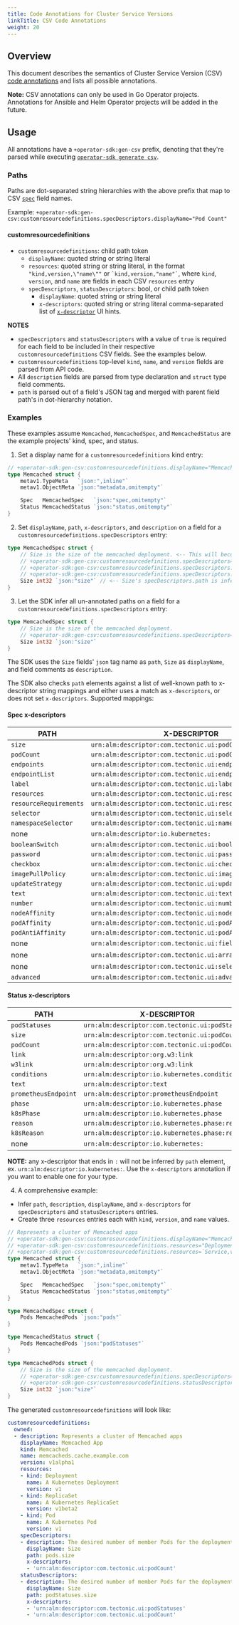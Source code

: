 ```yaml
---
title: Code Annotations for Cluster Service Versions
linkTitle: CSV Code Annotations
weight: 20
---
```

## Overview

This document describes the semantics of Cluster Service Version (CSV) [code annotations][code-annotations-design] and lists all possible annotations.

**Note:** CSV annotations can only be used in Go Operator projects. Annotations for Ansible and Helm Operator projects will be added in the future.

## Usage

All annotations have a `+operator-sdk:gen-csv` prefix, denoting that they're parsed while executing [`operator-sdk generate csv`][generate-csv-cli].

### Paths

Paths are dot-separated string hierarchies with the above prefix that map to CSV [`spec`][csv-spec] field names.

Example: `+operator-sdk:gen-csv:customresourcedefinitions.specDescriptors.displayName="Pod Count"`

#### customresourcedefinitions

- `customresourcedefinitions`: child path token
	- `displayName`: quoted string or string literal
	- `resources`: quoted string or string literal, in the format `"kind,version,\"name\""` or `` `kind,version,"name"` ``, where `kind`, `version`, and `name` are fields in each CSV `resources` entry
	- `specDescriptors`, `statusDescriptors`: bool, or child path token
		- `displayName`: quoted string or string literal
		- `x-descriptors`: quoted string or string literal comma-separated list of [`x-descriptor`][csv-x-desc] UI hints.

**NOTES**
- `specDescriptors` and `statusDescriptors` with a value of `true` is required for each field to be included in their respective `customresourcedefinitions` CSV fields. See the examples below.
- `customresourcedefinitions` top-level `kind`, `name`, and `version` fields are parsed from API code.
- All `description` fields are parsed from type declaration and `struct` type field comments.
- `path` is parsed out of a field's JSON tag and merged with parent field path's in dot-hierarchy notation.

### Examples

These examples assume `Memcached`, `MemcachedSpec`, and `MemcachedStatus` are the example projects' kind, spec, and status.

1. Set a display name for a `customresourcedefinitions` kind entry:

```go
// +operator-sdk:gen-csv:customresourcedefinitions.displayName="Memcached App"
type Memcached struct {
	metav1.TypeMeta   `json:",inline"`
	metav1.ObjectMeta `json:"metadata,omitempty"`

	Spec   MemcachedSpec   `json:"spec,omitempty"`
	Status MemcachedStatus `json:"status,omitempty"`
}
```

2. Set `displayName`, `path`, `x-descriptors`, and `description` on a field for a `customresourcedefinitions.specDescriptors` entry:

```go
type MemcachedSpec struct {
	// Size is the size of the memcached deployment. <-- This will become Size's specDescriptors.description.
	// +operator-sdk:gen-csv:customresourcedefinitions.specDescriptors=true
	// +operator-sdk:gen-csv:customresourcedefinitions.specDescriptors.displayName="Pod Count"
	// +operator-sdk:gen-csv:customresourcedefinitions.specDescriptors.x-descriptors="urn:alm:descriptor:com.tectonic.ui:podCount,urn:alm:descriptor:io.kubernetes:custom"
	Size int32 `json:"size"` // <-- Size's specDescriptors.path is inferred from this JSON tag.
}
```

3. Let the SDK infer all un-annotated paths on a field for a `customresourcedefinitions.specDescriptors` entry:

```go
type MemcachedSpec struct {
	// Size is the size of the memcached deployment.
	// +operator-sdk:gen-csv:customresourcedefinitions.specDescriptors=true
	Size int32 `json:"size"`
}
```

The SDK uses the `Size` fields' `json` tag name as `path`, `Size` as `displayName`, and field comments as `description`.

The SDK also checks `path` elements against a list of well-known path to x-descriptor string mappings and either uses a match as `x-descriptors`, or does not set `x-descriptors`. Supported mappings:

#### Spec x-descriptors

| PATH | X-DESCRIPTOR |
| --- | --- |
| `size` | `urn:alm:descriptor:com.tectonic.ui:podCount` |
| `podCount` | `urn:alm:descriptor:com.tectonic.ui:podCount` |
| `endpoints` | `urn:alm:descriptor:com.tectonic.ui:endpointList` |
| `endpointList` | `urn:alm:descriptor:com.tectonic.ui:endpointList` |
| `label` | `urn:alm:descriptor:com.tectonic.ui:label` |
| `resources` | `urn:alm:descriptor:com.tectonic.ui:resourceRequirements` |
| `resourceRequirements` | `urn:alm:descriptor:com.tectonic.ui:resourceRequirements` |
| `selector` | `urn:alm:descriptor:com.tectonic.ui:selector:` |
| `namespaceSelector` | `urn:alm:descriptor:com.tectonic.ui:namespaceSelector` |
| none | `urn:alm:descriptor:io.kubernetes:` |
| `booleanSwitch` | `urn:alm:descriptor:com.tectonic.ui:booleanSwitch` |
| `password` | `urn:alm:descriptor:com.tectonic.ui:password` |
| `checkbox` | `urn:alm:descriptor:com.tectonic.ui:checkbox` |
| `imagePullPolicy` | `urn:alm:descriptor:com.tectonic.ui:imagePullPolicy` |
| `updateStrategy` | `urn:alm:descriptor:com.tectonic.ui:updateStrategy` |
| `text` | `urn:alm:descriptor:com.tectonic.ui:text` |
| `number` | `urn:alm:descriptor:com.tectonic.ui:number` |
| `nodeAffinity` | `urn:alm:descriptor:com.tectonic.ui:nodeAffinity` |
| `podAffinity` | `urn:alm:descriptor:com.tectonic.ui:podAffinity` |
| `podAntiAffinity` | `urn:alm:descriptor:com.tectonic.ui:podAntiAffinity` |
| none | `urn:alm:descriptor:com.tectonic.ui:fieldGroup:` |
| none | `urn:alm:descriptor:com.tectonic.ui:arrayFieldGroup:` |
| none | `urn:alm:descriptor:com.tectonic.ui:select:` |
| `advanced` | `urn:alm:descriptor:com.tectonic.ui:advanced` |

#### Status x-descriptors

| PATH | X-DESCRIPTOR |
| --- | --- |
| `podStatuses` | `urn:alm:descriptor:com.tectonic.ui:podStatuses` |
| `size` | `urn:alm:descriptor:com.tectonic.ui:podCount` |
| `podCount` | `urn:alm:descriptor:com.tectonic.ui:podCount` |
| `link` | `urn:alm:descriptor:org.w3:link` |
| `w3link` | `urn:alm:descriptor:org.w3:link` |
| `conditions` | `urn:alm:descriptor:io.kubernetes.conditions` |
| `text` | `urn:alm:descriptor:text` |
| `prometheusEndpoint` | `urn:alm:descriptor:prometheusEndpoint` |
| `phase` | `urn:alm:descriptor:io.kubernetes.phase` |
| `k8sPhase` | `urn:alm:descriptor:io.kubernetes.phase` |
| `reason` | `urn:alm:descriptor:io.kubernetes.phase:reason` |
| `k8sReason` | `urn:alm:descriptor:io.kubernetes.phase:reason` |
| none | `urn:alm:descriptor:io.kubernetes:` |

**NOTE:** any x-descriptor that ends in `:` will not be inferred by `path` element, ex. `urn:alm:descriptor:io.kubernetes:`. Use the `x-descriptors` annotation if you want to enable one for your type.

4. A comprehensive example:
- Infer `path`, `description`, `displayName`, and `x-descriptors` for `specDescriptors` and `statusDescriptors` entries.
- Create three `resources` entries each with `kind`, `version`, and `name` values.

```go
// Represents a cluster of Memcached apps
// +operator-sdk:gen-csv:customresourcedefinitions.displayName="Memcached App"
// +operator-sdk:gen-csv:customresourcedefinitions.resources="Deployment,v1,\"memcached-operator\""
// +operator-sdk:gen-csv:customresourcedefinitions.resources=`Service,v1,"memcached-operator"`
type Memcached struct {
	metav1.TypeMeta   `json:",inline"`
	metav1.ObjectMeta `json:"metadata,omitempty"`

	Spec   MemcachedSpec   `json:"spec,omitempty"`
	Status MemcachedStatus `json:"status,omitempty"`
}

type MemcachedSpec struct {
	Pods MemcachedPods `json:"pods"`
}

type MemcachedStatus struct {
	Pods MemcachedPods `json:"podStatuses"`
}

type MemcachedPods struct {
	// Size is the size of the memcached deployment.
	// +operator-sdk:gen-csv:customresourcedefinitions.specDescriptors=true
	// +operator-sdk:gen-csv:customresourcedefinitions.statusDescriptors=true
	Size int32 `json:"size"`
}
```

The generated `customresourcedefinitions` will look like:

```yaml
customresourcedefinitions:
  owned:
  - description: Represents a cluster of Memcached apps
    displayName: Memcached App
    kind: Memcached
    name: memcacheds.cache.example.com
    version: v1alpha1
    resources:
    - kind: Deployment
      name: A Kubernetes Deployment
      version: v1
    - kind: ReplicaSet
      name: A Kubernetes ReplicaSet
      version: v1beta2
    - kind: Pod
      name: A Kubernetes Pod
      version: v1
    specDescriptors:
    - description: The desired number of member Pods for the deployment.
      displayName: Size
      path: pods.size
      x-descriptors:
      - 'urn:alm:descriptor:com.tectonic.ui:podCount'
    statusDescriptors:
    - description: The desired number of member Pods for the deployment.
      displayName: Size
      path: podStatuses.size
      x-descriptors:
      - 'urn:alm:descriptor:com.tectonic.ui:podStatuses'
      - 'urn:alm:descriptor:com.tectonic.ui:podCount'
```

[code-annotations-design]:https://github.com/operator-framework/operator-sdk/blob/master/doc/proposals/sdk-code-annotations.md
[generate-csv-cli]:../../cli/operator-sdk_generate_csv.md
[csv-x-desc]:https://github.com/openshift/console/blob/feabd61/frontend/packages/operator-lifecycle-manager/src/components/descriptors/types.ts#L3-L39
[csv-spec]:https://github.com/operator-framework/operator-lifecycle-manager/blob/e0eea22/doc/design/building-your-csv.md
